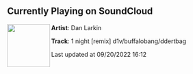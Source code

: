 ## Currently Playing on SoundCloud

[<img align="left" width="100" src="https://i1.sndcdn.com/artworks-dUdiqzCQcui13ISr-z9jNZQ-t500x500.jpg">](https://soundcloud.com/danlrk/1-night)

**Artist**: Dan Larkin 

**Track**: 1 night [remix] d1v/buffalobang/ddertbag

Last updated at 09/20/2022 16:12
